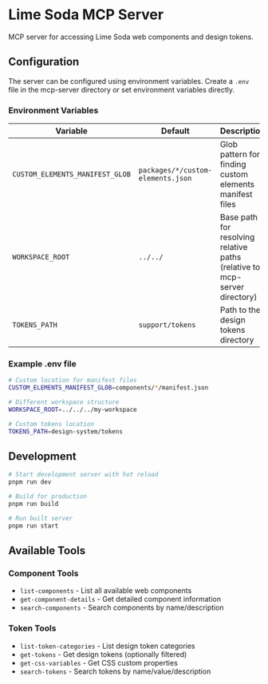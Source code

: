 # Lime Soda MCP Server

MCP server for accessing Lime Soda web components and design tokens.

## Configuration

The server can be configured using environment variables. Create a `.env` file
in the mcp-server directory or set environment variables directly.

### Environment Variables

| Variable                        | Default                           | Description                                                               |
| ------------------------------- | --------------------------------- | ------------------------------------------------------------------------- |
| `CUSTOM_ELEMENTS_MANIFEST_GLOB` | `packages/*/custom-elements.json` | Glob pattern for finding custom elements manifest files                   |
| `WORKSPACE_ROOT`                | `../../`                          | Base path for resolving relative paths (relative to mcp-server directory) |
| `TOKENS_PATH`                   | `support/tokens`                  | Path to the design tokens directory                                       |

### Example .env file

```bash
# Custom location for manifest files
CUSTOM_ELEMENTS_MANIFEST_GLOB=components/*/manifest.json

# Different workspace structure
WORKSPACE_ROOT=../../../my-workspace

# Custom tokens location
TOKENS_PATH=design-system/tokens
```

## Development

```bash
# Start development server with hot reload
pnpm run dev

# Build for production
pnpm run build

# Run built server
pnpm run start
```

## Available Tools

### Component Tools

- `list-components` - List all available web components
- `get-component-details` - Get detailed component information
- `search-components` - Search components by name/description

### Token Tools

- `list-token-categories` - List design token categories
- `get-tokens` - Get design tokens (optionally filtered)
- `get-css-variables` - Get CSS custom properties
- `search-tokens` - Search tokens by name/value/description
